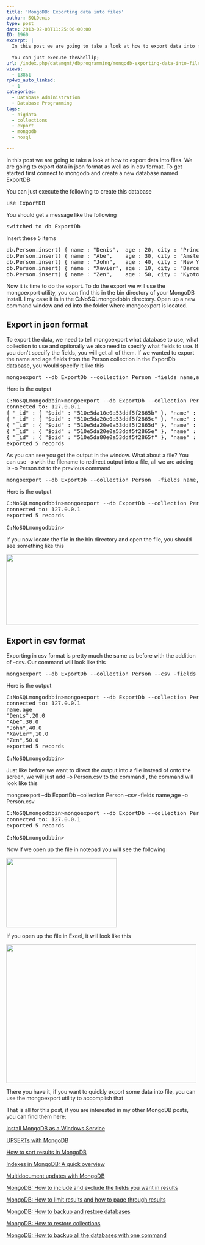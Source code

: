 ```yaml
---
title: 'MongoDB: Exporting data into files'
author: SQLDenis
type: post
date: 2013-02-03T11:25:00+00:00
ID: 1960
excerpt: |
  In this post we are going to take a look at how to export data into files. We are going to export data in json format as well as in csv format. To get started first connect to mongodb and create a new database named ExportDB
  
  You can just execute the&hellip;
url: /index.php/datamgmt/dbprogramming/mongodb-exporting-data-into-files/
views:
  - 13861
rp4wp_auto_linked:
  - 1
categories:
  - Database Administration
  - Database Programming
tags:
  - bigdata
  - collections
  - export
  - mongodb
  - nosql

---
```

In this post we are going to take a look at how to export data into files. We are going to export data in json format as well as in csv format. To get started first connect to mongodb and create a new database named ExportDB

You can just execute the following to create this database

<pre>use ExportDB</pre>

You should get a message like the following

<pre>switched to db ExportDb</pre>

Insert these 5 items

<pre>db.Person.insert( { name : "Denis",  age : 20, city : "Princeton" } )
db.Person.insert( { name : "Abe",    age : 30, city : "Amsterdam" } )
db.Person.insert( { name : "John",   age : 40, city : "New York"  } )
db.Person.insert( { name : "Xavier", age : 10, city : "Barcelona" } )
db.Person.insert( { name : "Zen",    age : 50, city : "Kyoto"     } )</pre>

Now it is time to do the export. To do the export we will use the mongoexport utility, you can find this in the bin directory of your MongoDB install. I my case it is in the C:NoSQLmongodbbin directory. Open up a new command window and cd into the folder where mongoexport is located.

## Export in json format

To export the data, we need to tell mongoexport what database to use, what collection to use and optionally we also need to specify what fields to use. If you don't specify the fields, you will get all of them. If we wanted to export the name and age fields from the Person collection in the ExportDb database, you would specify it like this

<pre>mongoexport --db ExportDb --collection Person -fields name,age</pre>

Here is the output

<pre>C:NoSQLmongodbbin>mongoexport --db ExportDb --collection Person -fields name,age
connected to: 127.0.0.1
{ "_id" : { "$oid" : "510e5da10e0a53ddf5f2865b" }, "name" : "Denis", "age" : 20 }
{ "_id" : { "$oid" : "510e5da20e0a53ddf5f2865c" }, "name" : "Abe", "age" : 30 }
{ "_id" : { "$oid" : "510e5da20e0a53ddf5f2865d" }, "name" : "John", "age" : 40 }
{ "_id" : { "$oid" : "510e5da20e0a53ddf5f2865e" }, "name" : "Xavier", "age" : 10 }
{ "_id" : { "$oid" : "510e5da80e0a53ddf5f2865f" }, "name" : "Zen", "age" : 50 }
exported 5 records</pre>

As you can see you got the output in the window. What about a file? You can use -o with the filename to redirect output into a file, all we are adding is -o Person.txt to the previous command

<pre>mongoexport --db ExportDb --collection Person  -fields name,age -o Person.txt</pre>

Here is the output

<pre>C:NoSQLmongodbbin>mongoexport --db ExportDb --collection Person  -fields name,age -o Person.txt
connected to: 127.0.0.1
exported 5 records

C:NoSQLmongodbbin>
</pre>

If you now locate the file in the bin directory and open the file, you should see something like this

<div class="image_block">
  <a href="https://lessthandot.z19.web.core.windows.net/wp-content/uploads/blogs/DataMgmt/Denis/mongo/PersonOutput.PNG?mtime=1359896992"><img alt="" src="https://lessthandot.z19.web.core.windows.net/wp-content/uploads/blogs/DataMgmt/Denis/mongo/PersonOutput.PNG?mtime=1359896992" width="660" height="184" /></a>
</div>

## Export in csv format

Exporting in csv format is pretty much the same as before with the addition of –csv. Our command will look like this

<pre>mongoexport --db ExportDb --collection Person --csv -fields name,age</pre>

Here is the output

<pre>C:NoSQLmongodbbin>mongoexport --db ExportDb --collection Person --csv -fields name,age
connected to: 127.0.0.1
name,age
"Denis",20.0
"Abe",30.0
"John",40.0
"Xavier",10.0
"Zen",50.0
exported 5 records

C:NoSQLmongodbbin></pre>

Just like before we want to direct the output into a file instead of onto the screen, we will just add -o Person.csv to the command , the command will look like this

mongoexport –db ExportDb –collection Person –csv -fields name,age -o Person.csv

<pre>C:NoSQLmongodbbin>mongoexport --db ExportDb --collection Person --csv -fields name,age -o Person.csv
connected to: 127.0.0.1
exported 5 records

C:NoSQLmongodbbin></pre>

Now if we open up the file in notepad you will see the following

<div class="image_block">
  <a href="https://lessthandot.z19.web.core.windows.net/wp-content/uploads/blogs/DataMgmt/Denis/mongo/PersonOutputCsv.PNG?mtime=1359897545"><img alt="" src="https://lessthandot.z19.web.core.windows.net/wp-content/uploads/blogs/DataMgmt/Denis/mongo/PersonOutputCsv.PNG?mtime=1359897545" width="289" height="181" /></a>
</div>

If you open up the file in Excel, it will look like this

<div class="image_block">
  <a href="https://lessthandot.z19.web.core.windows.net/wp-content/uploads/blogs/DataMgmt/Denis/mongo/PersonOutputExcel.PNG?mtime=1359897556"><img alt="" src="https://lessthandot.z19.web.core.windows.net/wp-content/uploads/blogs/DataMgmt/Denis/mongo/PersonOutputExcel.PNG?mtime=1359897556" width="498" height="362" /></a>
</div>

There you have it, if you want to quickly export some data into file, you can use the mongoexport utility to accomplish that

That is all for this post, if you are interested in my other MongoDB posts, you can find them here:
  
[Install MongoDB as a Windows Service][1]
  
[UPSERTs with MongoDB][2]
  
[How to sort results in MongoDB][3]
  
[Indexes in MongoDB: A quick overview][4]
  
[Multidocument updates with MongoDB][5]
  
[MongoDB: How to include and exclude the fields you want in results][6]
  
[MongoDB: How to limit results and how to page through results][7]
  
[MongoDB: How to backup and restore databases][8]
  
[MongoDB: How to restore collections][9]
  
[MongoDB: How to backup all the databases with one command][10]

 [1]: /index.php/DataMgmt/DBProgramming/creating-mongodb-as-a-service
 [2]: /index.php/DataMgmt/DBProgramming/doing-upserts-in-mongodb
 [3]: /index.php/DataMgmt/DBProgramming/mongodb-how-to-sort-results
 [4]: /index.php/DataMgmt/DBProgramming/indexes-in-mongodb
 [5]: /index.php/DataMgmt/DBProgramming/multidocument-updates-with-mongodb
 [6]: /index.php/DataMgmt/DBProgramming/mongodb-how-to-include-and
 [7]: /index.php/DataMgmt/DBAdmin/MSSQLServerAdmin/mongodb-how-to-limit-results
 [8]: /index.php/DataMgmt/DBAdmin/MSSQLServerAdmin/mongodb-backup-and-restore-databases
 [9]: /index.php/DataMgmt/DBAdmin/mongodb-how-to-restore-collections
 [10]: /index.php/DataMgmt/DBAdmin/mongodb-how-to-backup-all